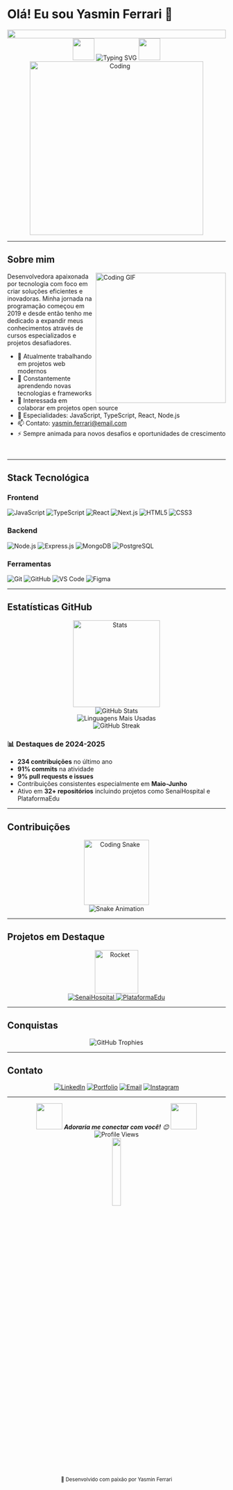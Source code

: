 # Olá! Eu sou Yasmin Ferrari 👋

<div align="center">
  <img src="https://i.imgur.com/dBaSKWF.gif" height="20" width="100%">
</div>

<div align="center">
  <img src="https://media.giphy.com/media/hvRJCLFzcasrR4ia7z/giphy.gif" width="50">
  <img src="https://readme-typing-svg.herokuapp.com?font=Fira+Code&size=22&pause=1000&color=2563EB&center=true&vCenter=true&width=500&lines=Desenvolvedora+Full+Stack;Apaixonada+por+tecnologia;Sempre+buscando+evoluir;Criando+soluções+inovadoras" alt="Typing SVG" />
  <img src="https://media.giphy.com/media/hvRJCLFzcasrR4ia7z/giphy.gif" width="50">
</div>

<div align="center">
  <img src="https://media.giphy.com/media/SWoSkN6DxTszqIKEqv/giphy.gif" width="400" alt="Coding" />
</div>

---

## Sobre mim

<img align="right" src="https://media.giphy.com/media/L1R1tvI9svkIWwpVYr/giphy.gif" width="300" alt="Coding GIF"/>

Desenvolvedora apaixonada por tecnologia com foco em criar soluções eficientes e inovadoras. Minha jornada na programação começou em 2019 e desde então tenho me dedicado a expandir meus conhecimentos através de cursos especializados e projetos desafiadores.

- 🔭 Atualmente trabalhando em projetos web modernos
- 🌱 Constantemente aprendendo novas tecnologias e frameworks
- 👯 Interessada em colaborar em projetos open source
- 💬 Especialidades: JavaScript, TypeScript, React, Node.js
- 📫 Contato: yasmin.ferrari@email.com
- ⚡ Sempre animada para novos desafios e oportunidades de crescimento

<br clear="right"/>

---

## Stack Tecnológica

### Frontend
![JavaScript](https://img.shields.io/badge/JavaScript-F7DF1E?style=for-the-badge&logo=javascript&logoColor=black)
![TypeScript](https://img.shields.io/badge/TypeScript-007ACC?style=for-the-badge&logo=typescript&logoColor=white)
![React](https://img.shields.io/badge/React-20232A?style=for-the-badge&logo=react&logoColor=61DAFB)
![Next.js](https://img.shields.io/badge/Next.js-000000?style=for-the-badge&logo=next.js&logoColor=white)
![HTML5](https://img.shields.io/badge/HTML5-E34F26?style=for-the-badge&logo=html5&logoColor=white)
![CSS3](https://img.shields.io/badge/CSS3-1572B6?style=for-the-badge&logo=css3&logoColor=white)

### Backend
![Node.js](https://img.shields.io/badge/Node.js-43853D?style=for-the-badge&logo=node.js&logoColor=white)
![Express.js](https://img.shields.io/badge/Express.js-404D59?style=for-the-badge&logo=express&logoColor=white)
![MongoDB](https://img.shields.io/badge/MongoDB-4EA94B?style=for-the-badge&logo=mongodb&logoColor=white)
![PostgreSQL](https://img.shields.io/badge/PostgreSQL-316192?style=for-the-badge&logo=postgresql&logoColor=white)

### Ferramentas
![Git](https://img.shields.io/badge/Git-F05032?style=for-the-badge&logo=git&logoColor=white)
![GitHub](https://img.shields.io/badge/GitHub-100000?style=for-the-badge&logo=github&logoColor=white)
![VS Code](https://img.shields.io/badge/VS_Code-007ACC?style=for-the-badge&logo=visual-studio-code&logoColor=white)
![Figma](https://img.shields.io/badge/Figma-F24E1E?style=for-the-badge&logo=figma&logoColor=white)

---

## Estatísticas GitHub

<div align="center">
  <img src="https://media.giphy.com/media/ZVik7pBtu9dNS/giphy.gif" width="200" alt="Stats"/>
</div>

<div align="center">
  <img src="https://github-readme-stats.vercel.app/api?username=Ferrari65&show_icons=true&theme=github_dark&hide_border=true&bg_color=0D1117&title_color=2563EB&icon_color=2563EB&text_color=E6EDF3" alt="GitHub Stats" />
</div>

<div align="center">
  <img src="https://github-readme-stats.vercel.app/api/top-langs/?username=Ferrari65&layout=compact&theme=github_dark&hide_border=true&bg_color=0D1117&title_color=2563EB&text_color=E6EDF3" alt="Linguagens Mais Usadas" />
</div>

<div align="center">
  <img src="https://github-readme-streak-stats.herokuapp.com/?user=Ferrari65&theme=github-dark-blue&hide_border=true&background=0D1117&ring=2563EB&fire=2563EB&currStreakLabel=E6EDF3" alt="GitHub Streak" />
</div>

### 📊 Destaques de 2024-2025
- **234 contribuições** no último ano
- **91% commits** na atividade
- **9% pull requests e issues**
- Contribuições consistentes especialmente em **Maio-Junho**
- Ativo em **32+ repositórios** incluindo projetos como SenaiHospital e PlataformaEdu

---

## Contribuições

<div align="center">
  <img src="https://media.giphy.com/media/QssGEmpkyEOhBCb7e1/giphy.gif" width="150" alt="Coding Snake"/>
  <br>
  <img src="https://raw.githubusercontent.com/Ferrari65/Ferrari65/output/github-contribution-grid-snake-dark.svg" alt="Snake Animation" />
</div>

---

## Projetos em Destaque

<div align="center">
  <img src="https://media.giphy.com/media/du3J3cXyzhj75IOgvA/giphy.gif" width="100" alt="Rocket"/>
</div>

<div align="center">
  <a href="https://github.com/Ferrari65/SenaiHospital">
    <img src="https://github-readme-stats.vercel.app/api/pin/?username=Ferrari65&repo=SenaiHospital&theme=github_dark&hide_border=true&bg_color=0D1117&title_color=2563EB&text_color=E6EDF3" alt="SenaiHospital" />
  </a>
  <a href="https://github.com/Ferrari65/PlataformaEdu">
    <img src="https://github-readme-stats.vercel.app/api/pin/?username=Ferrari65&repo=PlataformaEdu&theme=github_dark&hide_border=true&bg_color=0D1117&title_color=2563EB&text_color=E6EDF3" alt="PlataformaEdu" />
  </a>
</div>

---

## Conquistas

<div align="center">
  <img src="https://github-profile-trophy.vercel.app/?username=Ferrari65&theme=darkhub&no-frame=true&no-bg=true&margin-w=4&column=7" alt="GitHub Trophies" />
</div>

---

## Contato

<div align="center">
  
[![LinkedIn](https://img.shields.io/badge/LinkedIn-0077B5?style=for-the-badge&logo=linkedin&logoColor=white)](https://linkedin.com/in/yasmin-ferrari)
[![Portfolio](https://img.shields.io/badge/Portfolio-000000?style=for-the-badge&logo=About.me&logoColor=white)](https://yasmin-ferrari.dev)
[![Email](https://img.shields.io/badge/Email-D14836?style=for-the-badge&logo=gmail&logoColor=white)](mailto:yasmin.ferrari@email.com)
[![Instagram](https://img.shields.io/badge/Instagram-E4405F?style=for-the-badge&logo=instagram&logoColor=white)](https://instagram.com/yasmin_ferrari)

</div>

---

<div align="center">
  <img src="https://media.giphy.com/media/LnQjpWaON8nhr21vNW/giphy.gif" width="60"> 
  <em><b>Adoraria me conectar com você!</b> 😊</em>
  <img src="https://media.giphy.com/media/LnQjpWaON8nhr21vNW/giphy.gif" width="60">
</div>

<div align="center">
  <img src="https://komarev.com/ghpvc/?username=Ferrari65&style=for-the-badge&color=2563EB" alt="Profile Views" />
</div>

<div align="center">
  <img src="https://media.giphy.com/media/jpVnC65DmYeyRL4LHS/giphy.gif" width="20%">
  <br>
  <sub>💙 Desenvolvido com paixão por Yasmin Ferrari</sub>
</div>
